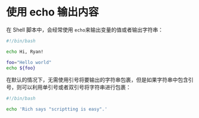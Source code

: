 # 使用 echo 输出内容

在 Shell 脚本中，会经常使用 `echo`来输出变量的值或者输出字符串：

```bash
#!/bin/bash

echo Hi, Ryan!

foo="Hello world"
echo ${foo}
```

在默认的情况下，无需使用引号将要输出的字符串包裹，但是如果字符串中包含引号，则可以利用单引号或者双引号将字符串进行包裹：

```bash
#!/bin/bash

echo 'Rich says "scriptting is easy".'
```

